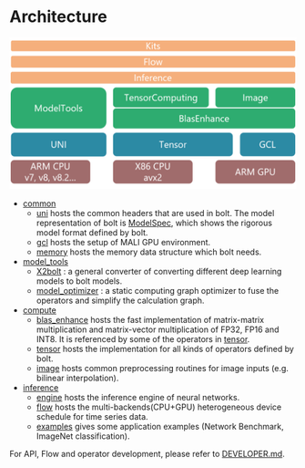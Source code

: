 # Architecture

![bolt_framework](images/Framework.PNG)

- [common](../common)
  - [uni](../common/uni) hosts the common headers that are used in bolt. The model representation of bolt is [ModelSpec](../uni/include/type), which shows the rigorous model format defined by bolt. 
  - [gcl](../common/gcl) hosts the setup of MALI GPU environment.
  - [memory](../common/memory) hosts the memory data structure which bolt needs.
- [model_tools](../model_tools)
  - [X2bolt](../model_tools/tools/X2bolt) : a general converter of converting different deep learning models to bolt models.
  - [model_optimizer](../model_tools/include/model_optimizer.hpp) : a static computing graph optimizer to fuse the operators and simplify the calculation graph. 
- [compute](../compute)
  - [blas_enhance](compute/blas_enhance) hosts the fast implementation of matrix-matrix multiplication and matrix-vector multiplication of FP32, FP16 and INT8. It is referenced by some of the operators in [tensor](compute/tensor).
  - [tensor](compute/tensor) hosts the implementation for all kinds of operators defined by bolt.
  - [image](compute/image) hosts common preprocessing routines for image inputs (e.g. bilinear interpolation).
- [inference](../inference)
  - [engine](inference/engine) hosts the inference engine of neural networks.
  - [flow](inference/flow) hosts the multi-backends(CPU+GPU) heterogeneous device schedule for time series data.
  - [examples](inference/examples) gives some application examples (Network Benchmark, ImageNet classification).

For API, Flow and operator development, please refer to [DEVELOPER.md](DEVELOPER.md).